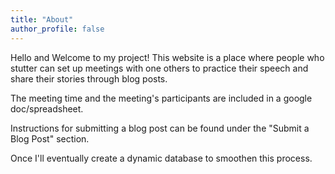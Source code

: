 ```yaml
---
title: "About"
author_profile: false
---
```



Hello and Welcome to my project! This website is a place where people who stutter can set up meetings with one others to practice their speech and share their stories through blog posts.

 
The meeting time and the meeting's participants are included in a google doc/spreadsheet.


Instructions for submitting a blog post can be found under the "Submit a Blog Post" section.


Once I'll eventually create a dynamic database to smoothen this process.